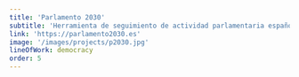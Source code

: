 ```yaml
---
title: 'Parlamento 2030'
subtitle: 'Herramienta de seguimiento de actividad parlamentaria española relacionada con la Agenda 2030.'
link: 'https://parlamento2030.es'
image: '/images/projects/p2030.jpg'
lineOfWork: democracy
order: 5
---
```

